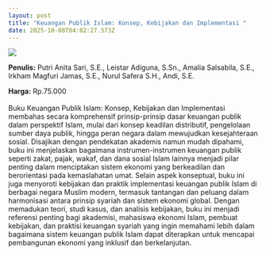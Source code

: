 ```yaml
---
layout: post
title: "Keuangan Publik Islam: Konsep, Kebijakan dan Implementasi "
date: 2025-10-08T04:02:27.573Z
---
```

![](/images/uploads/isbn-keuangan-publik-islam.jpg)

**P﻿enulis:** Putri Anita Sari, S.E., Leistar Adiguna, S.Sn., 
Amalia Salsabila, S.E., Irkham Magfuri Jamas, S.E., 
Nurul Safera S.H., Andi, S.E.

**Harga:** Rp.75.000\
\
Buku Keuangan Publik Islam: Konsep, Kebijakan dan Implementasi membahas secara komprehensif prinsip-prinsip dasar keuangan publik dalam perspektif Islam, mulai dari konsep keadilan distributif, pengelolaan sumber daya publik, hingga peran negara dalam mewujudkan kesejahteraan sosial. Disajikan dengan pendekatan akademis namun mudah dipahami, buku ini menjelaskan bagaimana instrumen-instrumen keuangan publik seperti zakat, pajak, wakaf, dan dana sosial Islam lainnya menjadi pilar penting dalam menciptakan sistem ekonomi yang berkeadilan dan berorientasi pada kemaslahatan umat. Selain aspek konseptual, buku ini juga menyoroti kebijakan dan praktik implementasi keuangan publik Islam di berbagai negara Muslim modern, termasuk tantangan dan peluang dalam harmonisasi antara prinsip syariah dan sistem ekonomi global. Dengan memadukan teori, studi kasus, dan analisis kebijakan, buku ini menjadi referensi penting bagi akademisi, mahasiswa ekonomi Islam, pembuat kebijakan, dan praktisi keuangan syariah yang ingin memahami lebih dalam bagaimana sistem keuangan publik Islam dapat diterapkan untuk mencapai pembangunan ekonomi yang inklusif dan berkelanjutan.